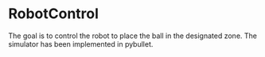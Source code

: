 # RobotControl
The goal is to control the robot to place the ball in the designated zone. The simulator has been implemented in pybullet.
